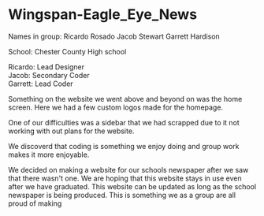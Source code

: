 # Wingspan-Eagle_Eye_News
<p>
Names in group:
Ricardo Rosado
Jacob Stewart
Garrett Hardison


School: Chester County High school



Ricardo: Lead Designer<br>
Jacob: Secondary Coder<br>
Garrett: Lead Coder

Something on the website we went above and beyond on was the home screen. Here we had a few custom logos made for the homepage.

One of our difficulties was a sidebar that we had scrapped due to it not working with out plans for the website.

We discoverd that coding is something we enjoy doing and group work makes it more enjoyable.

We decided on making a website for our schools newspaper after we saw that there wasn't one. We are hoping that this website stays in use even after we have graduated. This website can be updated as long as the school newspaper is being produced. This is something we as a group are all proud of making 
</p>
